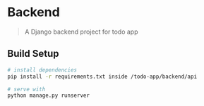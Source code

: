 # Backend

> A Django backend project for todo app

## Build Setup

``` bash
# install dependencies
pip install -r requirements.txt inside /todo-app/backend/api

# serve with
python manage.py runserver
